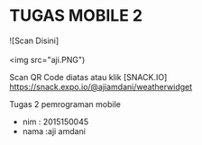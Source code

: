 # TUGAS MOBILE 2
![Scan Disini]<br><br><img src="aji.PNG")

Scan QR Code diatas atau klik [SNACK.IO] https://snack.expo.io/@ajiamdani/weatherwidget

Tugas 2 pemrograman mobile 
- nim  : 2015150045
- nama :aji amdani
